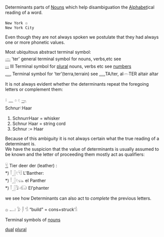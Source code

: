 Determinants parts of [Nouns](Nouns) which help disambiguation the [Alphabet](Alphabet)ical reading of a word.  

```  
New York 𓊖  
New York City  
```  
Even though they are not always spoken we postulate that they had always one or more phonetic values.  

Most ubiquitous abstract terminal symbol:  
[𓏛](𓏛) 'ter' general terminal symbol for nouns, verbs,etc see  
[𓏥](𓏥) III Terminal symbol for [plural](Plural) nouns, verbs etc see [numbers](Numbers)  
[𓇾](𓇾) Terminal symbol for ‘ter’(terra,terrain) see [𓇿](𓇿)TA/ter, al𓏛TER altair altar  


It is not always evident whether the determinants repeat the foregoing letters or complement them:  

𓍲 𓈖 𓏌 𓏲 [𓁸](𓁸)  
Schnur𓏲Haar  

1) SchnurrHaar = whisker  
2) Schnur Haar = string cord  
3) Schnur := Haar  

Because of this ambiguity it is not always certain what the true reading of a determinant is.  
We have the suspicion that the value of determinants is usually assumed to be known and the letter of proceeding them mostly act as qualifiers:  

[𓄛](𓄛) Tier deer der (leather) :  
*) 𓍋𓃀𓏲𓄛𓏪 L'Banther:  
*) 𓍋𓃀𓏲𓃮 el Panther  
*) 𓍋𓃀𓅱𓃰 El'phanter  

we see how Determinants can also act to *complete* the previous letters.  

𓐍 𓂝 𓅱 𓋴 𓀜 “build” = cons+struck𓀜  

Terminal symbols of [nouns](Nouns)  

[dual](Dual) [plural](Plural)  
